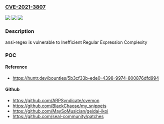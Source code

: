 ### [CVE-2021-3807](https://cve.mitre.org/cgi-bin/cvename.cgi?name=CVE-2021-3807)
![](https://img.shields.io/static/v1?label=Product&message=chalk%2Fansi-regex&color=blue)
![](https://img.shields.io/static/v1?label=Version&message=%3C%206.0.1%20&color=brighgreen)
![](https://img.shields.io/static/v1?label=Vulnerability&message=CWE-1333%20Inefficient%20Regular%20Expression%20Complexity&color=brighgreen)

### Description

ansi-regex is vulnerable to Inefficient Regular Expression Complexity

### POC

#### Reference
- https://huntr.dev/bounties/5b3cf33b-ede0-4398-9974-800876dfd994

#### Github
- https://github.com/ARPSyndicate/cvemon
- https://github.com/BlackChaose/my_snippets
- https://github.com/MaySoMusician/geidai-ikoi
- https://github.com/seal-community/patches

